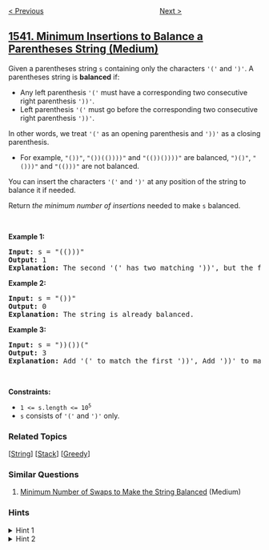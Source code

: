 <!--|This file generated by command(leetcode description); DO NOT EDIT.    |-->
<!--+----------------------------------------------------------------------+-->
<!--|@author    awesee <openset.wang@gmail.com>                           |-->
<!--|@link      https://github.com/awesee                                 |-->
<!--|@home      https://github.com/awesee/leetcode                        |-->
<!--+----------------------------------------------------------------------+-->

[< Previous](../can-convert-string-in-k-moves "Can Convert String in K Moves")
　　　　　　　　　　　　　　　　
[Next >](../find-longest-awesome-substring "Find Longest Awesome Substring")

## [1541. Minimum Insertions to Balance a Parentheses String (Medium)](https://leetcode.com/problems/minimum-insertions-to-balance-a-parentheses-string "平衡括号字符串的最少插入次数")

<p>Given a parentheses string <code>s</code> containing only the characters <code>&#39;(&#39;</code> and <code>&#39;)&#39;</code>. A parentheses string is <strong>balanced</strong> if:</p>

<ul>
	<li>Any left parenthesis <code>&#39;(&#39;</code> must have a corresponding two consecutive right parenthesis <code>&#39;))&#39;</code>.</li>
	<li>Left parenthesis <code>&#39;(&#39;</code> must go before the corresponding two consecutive right parenthesis <code>&#39;))&#39;</code>.</li>
</ul>

<p>In other words, we treat <code>&#39;(&#39;</code> as an opening parenthesis and <code>&#39;))&#39;</code> as a closing parenthesis.</p>

<ul>
	<li>For example, <code>&quot;())&quot;</code>, <code>&quot;())(())))&quot;</code> and <code>&quot;(())())))&quot;</code> are balanced, <code>&quot;)()&quot;</code>, <code>&quot;()))&quot;</code> and <code>&quot;(()))&quot;</code> are not balanced.</li>
</ul>

<p>You can insert the characters <code>&#39;(&#39;</code> and <code>&#39;)&#39;</code> at any position of the string to balance it if needed.</p>

<p>Return <em>the minimum number of insertions</em> needed to make <code>s</code> balanced.</p>

<p>&nbsp;</p>
<p><strong>Example 1:</strong></p>

<pre>
<strong>Input:</strong> s = &quot;(()))&quot;
<strong>Output:</strong> 1
<strong>Explanation:</strong> The second &#39;(&#39; has two matching &#39;))&#39;, but the first &#39;(&#39; has only &#39;)&#39; matching. We need to to add one more &#39;)&#39; at the end of the string to be &quot;(())))&quot; which is balanced.
</pre>

<p><strong>Example 2:</strong></p>

<pre>
<strong>Input:</strong> s = &quot;())&quot;
<strong>Output:</strong> 0
<strong>Explanation:</strong> The string is already balanced.
</pre>

<p><strong>Example 3:</strong></p>

<pre>
<strong>Input:</strong> s = &quot;))())(&quot;
<strong>Output:</strong> 3
<strong>Explanation:</strong> Add &#39;(&#39; to match the first &#39;))&#39;, Add &#39;))&#39; to match the last &#39;(&#39;.
</pre>

<p>&nbsp;</p>
<p><strong>Constraints:</strong></p>

<ul>
	<li><code>1 &lt;= s.length &lt;= 10<sup>5</sup></code></li>
	<li><code>s</code> consists of <code>&#39;(&#39;</code> and <code>&#39;)&#39;</code> only.</li>
</ul>

### Related Topics
  [[String](../../tag/string/README.md)]
  [[Stack](../../tag/stack/README.md)]
  [[Greedy](../../tag/greedy/README.md)]

### Similar Questions
  1. [Minimum Number of Swaps to Make the String Balanced](../minimum-number-of-swaps-to-make-the-string-balanced) (Medium)

### Hints
<details>
<summary>Hint 1</summary>
Use a stack to keep opening brackets. If you face single closing ')' add 1 to the answer and consider it as '))'.
</details>

<details>
<summary>Hint 2</summary>
If you have '))' with empty stack, add 1 to the answer, If after finishing you have x opening remaining in the stack, add 2x to the answer.
</details>
